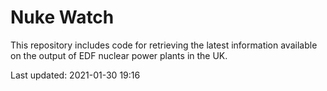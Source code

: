 # Nuke Watch

This repository includes code for retrieving the latest information available on the output of EDF nuclear power plants in the UK.

Last updated: 2021-01-30 19:16